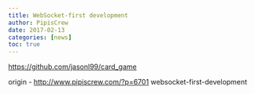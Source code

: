 ```yaml
---
title: WebSocket-first development
author: PipisCrew
date: 2017-02-13
categories: [news]
toc: true
---
```


https://github.com/jasonl99/card_game

origin - http://www.pipiscrew.com/?p=6701 websocket-first-development